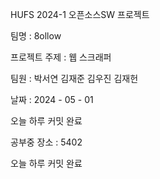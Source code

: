 HUFS 2024-1 오픈소스SW 프로젝트

팀명 : 8ollow

프로젝트 주제 : 웹 스크래퍼

팀원 : 박서연 김재준 김우진 김재헌

날짜 : 2024 - 05 - 01

오늘 하루 커밋 완료

공부중
장소 : 5402

오늘 하루 커밋 완료

